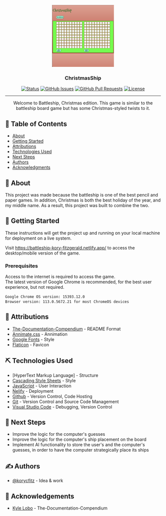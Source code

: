 <p align="center">
  <a href="" rel="noopener">
 <img width=200px height=200px src="./assets/christmas-ship.png" alt="Project logo"></a>
</p>

<h3 align="center">ChristmasShip</h3>

<div align="center">

[![Status](https://img.shields.io/badge/status-active-success.svg)]()
[![GitHub Issues](https://img.shields.io/github/issues/kylelobo/The-Documentation-Compendium.svg)](https://github.com/korycfitz/Battleship/issues)
[![GitHub Pull Requests](https://img.shields.io/github/issues-pr/kylelobo/The-Documentation-Compendium.svg)](https://github.com/korycfitz/Battleship/pulls)
[![License](https://img.shields.io/github/license/korycfitz/Battleship?style=plastic)](/LICENSE)

</div>

---

<p align="center"> Welcome to Battleship, Christmas edition. This game is similar to the battleship board game but has some Christmas-styled twists to it.
  <br> 
</p>

## 📝 Table of Contents

- [About](#about)
- [Getting Started](#getting_started)
- [Attributions](#attributions)
- [Technologies Used](#⛏️-technologies-used)
- [Next Steps](#next-steps)
- [Authors](#authors)
- [Acknowledgments](#acknowledgement)


## 🧐 About <a name = "about"></a>

This project was made because the battleship is one of the best pencil and paper games. In addition, Christmas is both the best holiday of the year, and my middle name. As a result, this project was built to combine the two.

## 🏁 Getting Started <a name = "getting_started"></a>

These instructions will get the project up and running on your local machine for deployment on a live system. <br>

Visit https://battleship-kory-fitzgerald.netlify.app/  to access the desktop/mobile version of the game.

### Prerequisites

Access to the internet is required to access the game.<br>
The latest version of Google Chrome is recommended, for the best user experience, but not required.

```
Google Chrome OS version: 15393.12.0
Browser version: 113.0.5672.21 for most ChromeOS devices
```

## 🎈 Attributions <a name="attributions"></a>
- [The-Documentation-Compendium](https://github.com/kylelobo/The-Documentation-Compendium) - README Format
- [Annimate.css](https://cdnjs.cloudflare.com/ajax/libs/animate.css/4.1.1/animate.min.css) - Annimation
- [Google Fonts](https://fonts.google.com/) - Style
- [Flaticon](https://www.flaticon.com/) - Favicon

## ⛏️ Technologies Used <a name = "technologies-used"></a>

- [HyperText Markup Language] - Structure
- [Cascading Style Sheets](https://www.w3.org/Style/CSS/Overview.en.html) - Style
- [JavaScript](https://www.javascript.com/) - User Interaction
- [Nelify](https://app.netlify.com/) - Deployment
- [Github](https://github.com/) - Version Control, Code Hosting
- [Git](https://git-scm.com/) - Version Control and Source Code Management
- [Visual Studio Code](https://code.visualstudio.com/) - Debugging, Version Control

## 🚀 Next Steps <a name = "next-steps"></a>

- Improve the logic for the computer's guesses
- Improve the logic for the computer's ship placement on the board
- Implement AI functionality to store the user's and the computer's guesses, in order to have the computer strategically place its ships

## ✍️ Authors <a name = "authors"></a>

- [@korycfitz](https://github.com/korycfitz) - Idea & work

## 🎉 Acknowledgements <a name = "acknowledgement"></a>

- [Kyle Lobo](https://github.com/kylelobo/The-Documentation-Compendium) - The-Documentation-Compendium 
